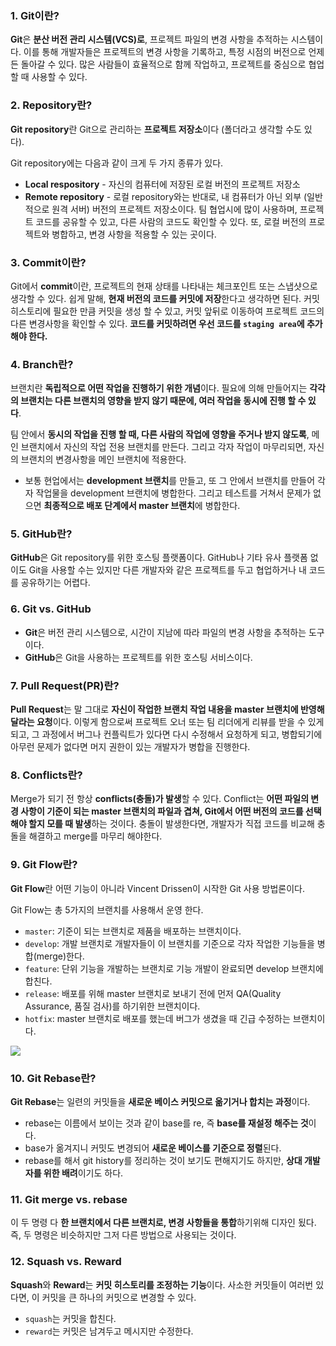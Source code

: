 ### 1. Git이란?

**Git**은 **분산 버전 관리 시스템(VCS)로**, 프로젝트 파일의 변경 사항을 추적하는 시스템이다.
이를 통해 개발자들은 프로젝트의 변경 사항을 기록하고, 특정 시점의 버전으로 언제든 돌아갈 수 있다.
많은 사람들이 효율적으로 함께 작업하고, 프로젝트를 중심으로 협업할 때 사용할 수 있다.

### 2. Repository란?

**Git repository**란 Git으로 관리하는 **프로젝트 저장소**이다 (폴더라고 생각할 수도 있다).

Git repository에는 다음과 같이 크게 두 가지 종류가 있다.

- **Local respository** - 자신의 컴퓨터에 저장된 로컬 버전의 프로젝트 저장소
- **Remote repository** - 로컬 repository와는 반대로, 내 컴퓨터가 아닌 외부 (일반적으로 원격 서버) 버전의 프로젝트 저장소이다. 팀 협업시에 많이 사용하며, 프로젝트 코드를 공유할 수 있고, 다른 사람의 코드도 확인할 수 있다. 또, 로컬 버전의 프로젝트와 병합하고, 변경 사항을 적용할 수 있는 곳이다.

### 3. Commit이란?

Git에서 **commit**이란, 프로젝트의 현재 상태를 나타내는 체크포인트 또는 스냅샷으로 생각할 수 있다.
쉽게 말해, **현재 버전의 코드를 커밋에 저장**한다고 생각하면 된다. 커밋 히스토리에 필요한 만큼 커밋을 생성 할 수 있고, 커밋 앞뒤로 이동하여 프로젝트 코드의 다른 변경사항을 확인할 수 있다.
**코드를 커밋하려면 우선 코드를 `staging area`에 추가해야 한다.**

### 4. Branch란?

브랜치란 **독립적으로 어떤 작업을 진행하기 위한 개념**이다. 필요에 의해 만들어지는 **각각의 브랜치는 다른 브랜치의 영향을 받지 않기 때문에, 여러 작업을 동시에 진행 할 수 있다**. 

팀 안에서 **동시의 작업을 진행 할 때, 다른 사람의 작업에 영향을 주거나 받지 않도록**, 메인 브랜치에서 자신의 작업 전용 브랜치를 만든다. 그리고 각자 작업이 마무리되면, 자신의 브랜치의 변경사항을 메인 브랜치에 적용한다.

* 보통 현업에서는 **development 브랜치**를 만들고, 또 그 안에서 브랜치를 만들어 각자 작업물을 development 브랜치에 병합한다. 그리고 테스트를 거쳐서 문제가 없으면 **최종적으로 배포 단계에서 master 브랜치**에 병합한다.

### 5. GitHub란?

**GitHub**은 Git repository를 위한 호스팅 플랫폼이다. GitHub나 기타 유사 플랫폼 없이도 Git을 사용할 수는 있지만 다른 개발자와 같은 프로젝트를 두고 협업하거나 내 코드를 공유하기는 어렵다.

### 6. Git vs. GitHub

- **Git**은 버전 관리 시스템으로, 시간이 지남에 따라 파일의 변경 사항을 추적하는 도구이다.
- **GitHub**은 Git을 사용하는 프로젝트를 위한 호스팅 서비스이다.

### 7. Pull Request(PR)란?

**Pull Request**는 말 그대로 **자신이 작업한 브랜치 작업 내용을 master 브랜치에 반영해달라는 요청**이다. 이렇게 함으로써 프로젝트 오너 또는 팀 리더에게 리뷰를 받을 수 있게 되고, 그 과정에서 버그나 컨플릭트가 있다면 다시 수정해서 요청하게 되고, 병합되기에 아무런 문제가 없다면 머지 권한이 있는 개발자가 병합을 진행한다.

### 8. Conflicts란?

Merge가 되기 전 항상 **conflicts(충돌)가 발생**할 수 있다. Conflict는 **어떤 파일의 변경 사항이 기준이 되는 master 브랜치의 파일과 겹쳐, Git에서 어떤 버전의 코드를 선택해야 할지 모를 때 발생**하는 것이다.
충돌이 발생한다면, 개발자가 직접 코드를 비교해 충돌을 해결하고 merge를 마무리 해야한다.

### 9. Git Flow란?

**Git Flow**란 어떤 기능이 아니라 Vincent Drissen이 시작한 Git 사용 방법론이다.

Git Flow는 총 5가지의 브랜치를 사용해서 운영 한다.

- `master`: 기준이 되는 브랜치로 제품을 배포하는 브랜치이다.
- `develop`: 개발 브랜치로 개발자들이 이 브랜치를 기준으로 각자 작업한 기능들을 병합(merge)한다.
- `feature`: 단위 기능을 개발하는 브랜치로 기능 개발이 완료되면 develop 브랜치에 합친다.
- `release`: 배포를 위해 master 브랜치로 보내기 전에 먼저 QA(Quality Assurance, 품질 검사)를 하기위한 브랜치이다.
- `hotfix`: master 브랜치로 배포를 했는데 버그가 생겼을 때 긴급 수정하는 브랜치이다.

![](https://s3.us-west-2.amazonaws.com/secure.notion-static.com/47291df0-67c0-444e-96c7-78833139c438/_2020-12-30__12.22.46.png?X-Amz-Algorithm=AWS4-HMAC-SHA256&X-Amz-Credential=AKIAT73L2G45O3KS52Y5%2F20210217%2Fus-west-2%2Fs3%2Faws4_request&X-Amz-Date=20210217T110730Z&X-Amz-Expires=86400&X-Amz-Signature=3f528f9b9b8487b35a31d005cf35892c66554e8b16df74c1f29a00e46de83811&X-Amz-SignedHeaders=host&response-content-disposition=filename%20%3D%22_2020-12-30__12.22.46.png%22)

### 10. Git Rebase란?

**Git Rebase**는 일련의 커밋들을 **새로운 베이스 커밋으로 옮기거나 합치는 과정**이다.

- rebase는 이름에서 보이는 것과 같이 base를 re, 즉 **base를 재설정 해주는 것**이다.
- base가 옮겨지니 커밋도 변경되어 **새로운 베이스를 기준으로 정렬**된다.
- rebase를 해서 git history를 정리하는 것이 보기도 편해지기도 하지만, **상대 개발자를 위한 배려**이기도 하다.

### 11. Git merge vs. rebase

이 두 명령 다 **한 브랜치에서 다른 브랜치로, 변경 사항들을 통합**하기위해 디자인 됬다.
즉, 두 명령은 비슷하지만 그저 다른 방법으로 사용되는 것이다.

### 12. Squash vs. Reward

**Squash**와 **Reward**는 **커밋 히스토리를 조정하는 기능**이다.
사소한 커밋들이 여러번 있다면, 이 커밋을 큰 하나의 커밋으로 변경할 수 있다.

- `squash`는 커밋을 합친다.
- `reward`는 커밋은 남겨두고 메시지만 수정한다.
